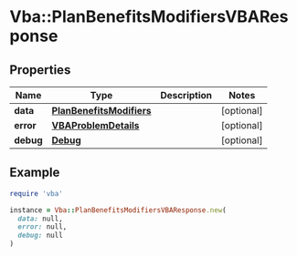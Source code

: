 # Vba::PlanBenefitsModifiersVBAResponse

## Properties

| Name | Type | Description | Notes |
| ---- | ---- | ----------- | ----- |
| **data** | [**PlanBenefitsModifiers**](PlanBenefitsModifiers.md) |  | [optional] |
| **error** | [**VBAProblemDetails**](VBAProblemDetails.md) |  | [optional] |
| **debug** | [**Debug**](Debug.md) |  | [optional] |

## Example

```ruby
require 'vba'

instance = Vba::PlanBenefitsModifiersVBAResponse.new(
  data: null,
  error: null,
  debug: null
)
```

